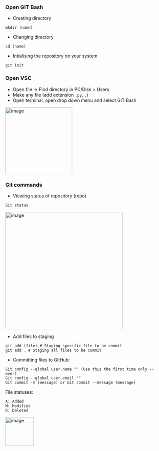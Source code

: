 ### Open GIT Bash
- Creating directory <br>
```
mkdir (name)
```


- Changing directory
```
cd (name)
```


- Intialising the repository on your system
```
git init
```

### Open VSC
- Open file -> Find directory in PC/Disk > Users
- Make any file (add extension `.py`, `.`)
- Open terminal, open drop down menu and select GIT Bash
<img width="209" alt="image" src="https://github.com/Kairos-T/Github-NullsecxOverflow/assets/80029462/1373e1bb-1ed0-4ed6-9c48-be500bd9095e">

### Git commands

- Viewing status of repository (repo)
```
Git status
```
<img width="367" alt="image" src="https://github.com/Kairos-T/Github-NullsecxOverflow/assets/80029462/329c8972-3920-4c57-98dd-8bb65c063ffd"> <br>
- Add files to staging
```
git add (file) # Staging specific file to be commit 
git add . # Staging all files to be commit
```

- Committing files to GitHub:
```
Git config --global user.name "" (Use this the first time only -- ever)
Git config --global user.email ""
Git commit -m (message) or Git commit --message (message)
```

File statuses: 
```
A: Added
M: Modified
D: Deleted
```
<img width="89" alt="image" src="https://github.com/Kairos-T/Github-NullsecxOverflow/assets/80029462/b6f9e7d7-a295-4088-bf4d-671d797249e7">
<br>


